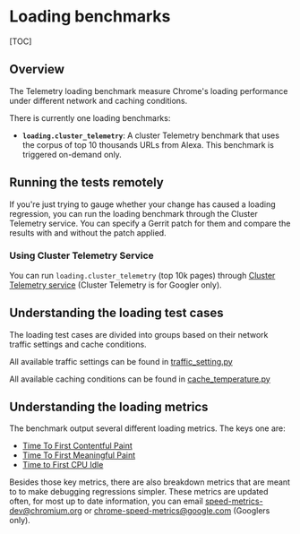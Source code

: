 # Loading benchmarks

[TOC]

## Overview

The Telemetry loading benchmark measure Chrome's loading performance under
different network and caching conditions.

There is currently one loading benchmarks:

- **`loading.cluster_telemetry`**: A cluster Telemetry benchmark that uses the
corpus of top 10 thousands URLs from Alexa. This benchmark is triggered
on-demand only.

## Running the tests remotely

If you're just trying to gauge whether your change has caused a loading
regression, you can run the loading benchmark through the Cluster Telemetry
service. You can specify a Gerrit patch for them and compare the results with
and without the patch applied.

### Using Cluster Telemetry Service
You can run `loading.cluster_telemetry` (top 10k pages) through
[Cluster Telemetry service](https://ct.skia.org/) (Cluster Telemetry is for
Googler only).

## Understanding the loading test cases

The loading test cases are divided into groups based on their network traffic
settings and cache conditions.

All available traffic settings can be found in [traffic_setting.py](https://chromium.googlesource.com/catapult/+/main/telemetry/telemetry/page/traffic_setting.py)

All available caching conditions can be found in [cache_temperature.py](https://chromium.googlesource.com/catapult/+/main/telemetry/telemetry/page/cache_temperature.py)

## Understanding the loading metrics
The benchmark output several different loading metrics. The keys one are:
 * [Time To First Contentful Paint](https://docs.google.com/document/d/1kKGZO3qlBBVOSZTf-T8BOMETzk3bY15SC-jsMJWv4IE/edit#heading=h.27igk2kctj7o)
 * [Time To First Meaningful Paint](https://docs.google.com/document/d/1BR94tJdZLsin5poeet0XoTW60M0SjvOJQttKT-JK8HI/edit)
 * [Time to First CPU
   Idle](https://docs.google.com/document/d/12UHgAW2r7nWo3R6FBerpYuz9EVOdG1OpPm8YmY4yD0c/edit#)

Besides those key metrics, there are also breakdown metrics that are meant to
to make debugging regressions simpler. These metrics are updated often, for most
up to date information, you can email speed-metrics-dev@chromium.org
or chrome-speed-metrics@google.com (Googlers only).
